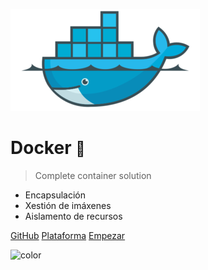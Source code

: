 ![logo](_media/icon.png)

# Docker <small>🚢</small>

> Complete container solution

- Encapsulación
- Xestión de imáxenes
- Aislamento de recursos

[GitHub](https://github.com/gustavoesteban/formacion/tree/master/cursos/docker)
[Plataforma](https://kirin.uno)
[Empezar](#Introducción)

<!--- GB color --->
<!--- Commit all, it will effect a random gradient color --->
<!--- ![color](#000000) #black --->
<!--- ![color](#FFFFFF) #white --->
<!--- ![color](#393B45) #grey --->
<!--- ![color](#063336) #green dark --->
<!--- ![color](#548E8B) #green smooth --->
<!--- ![color](#EB4E57) #red --->
<!--- ![color](#F27F60) #orange --->
<!--- ![color](#B9A66C) #gold --->
<!--- ![color](#F3B54A) #yellow --->
<!--- ![color](#355C7D) #blue dark --->
<!--- ![color](#BFD1E5) #blue smooth --->
<!--- ![color](#6C5B7B) #purple --->
<!--- ![color](#584848) #brown --->

![color](#51cef5)
